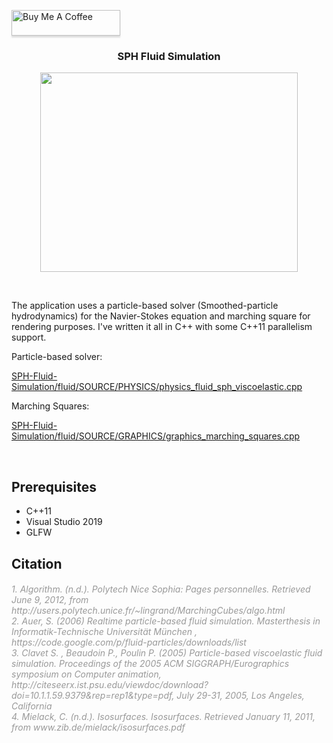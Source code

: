 <a href="https://www.buymeacoffee.com/banterless" target="_blank"><img src="https://www.buymeacoffee.com/assets/img/custom_images/orange_img.png" alt="Buy Me A Coffee" style="height: 41px !important;width: 174px !important;box-shadow: 0px 3px 2px 0px rgba(190, 190, 190, 0.5) !important;-webkit-box-shadow: 0px 3px 2px 0px rgba(190, 190, 190, 0.5) !important;" ></a>
<h3 style="text-align: center;"><strong>SPH Fluid Simulation</strong></h3>
<p><img style="display: block; margin-left: auto; margin-right: auto;" src="https://alexnasser.files.wordpress.com/2013/12/fluid1.gif?w=517" alt="" width="412" height="319" /></p>
<p>&nbsp;</p>
<p>The application uses a particle-based solver (Smoothed-particle hydrodynamics) for the Navier-Stokes equation and marching square for rendering purposes. I've written it all in C++ with some C++11 parallelism support.</p>
<p>Particle-based solver:</p>
<p><a href="https://github1s.com/consequencesunintended/SPH-Fluid-Simulation/blob/c6cc073523505225226749a6938f1b0c142ebeaf/fluid/SOURCE/PHYSICS/physics_fluid_sph_viscoelastic.cpp">SPH-Fluid-Simulation/fluid/SOURCE/PHYSICS/physics_fluid_sph_viscoelastic.cpp</a></p>
<p>Marching Squares:</p>
<p><a href="https://github1s.com/consequencesunintended/SPH-Fluid-Simulation/blob/291ff83b3e97945008da062ea958497f4f152aee/fluid/SOURCE/GRAPHICS/graphics_marching_squares.cpp">SPH-Fluid-Simulation/fluid/SOURCE/GRAPHICS/graphics_marching_squares.cpp</a></p>
<p>&nbsp;</p>
<h2>Prerequisites</h2>
<ul>
<li>C++11</li>
<li>Visual Studio 2019</li>
<li>GLFW</li>
</ul>
<h2>Citation</h2>
<h6><span style="color: #999999;"><em>1. Algorithm. (n.d.). Polytech Nice Sophia: Pages personnelles. Retrieved June 9, 2012, from http://users.polytech.unice.fr/~lingrand/MarchingCubes/algo.html</em></span><br /><span style="color: #999999;"><em>2. Auer, S. (2006) Realtime particle-based fluid simulation. Masterthesis in Informatik-Technische Universit&auml;t M&uuml;nchen , https://code.google.com/p/fluid-particles/downloads/list</em></span><br /><span style="color: #999999;"><em>3. Clavet S. , Beaudoin P., Poulin P. (2005) Particle-based viscoelastic fluid simulation. Proceedings of the 2005 ACM SIGGRAPH/Eurographics symposium on Computer animation, http://citeseerx.ist.psu.edu/viewdoc/download?doi=10.1.1.59.9379&amp;rep=rep1&amp;type=pdf, July 29-31, 2005, Los Angeles, California</em></span><br /><span style="color: #999999;"><em>4. Mielack, C. (n.d.). Isosurfaces. Isosurfaces. Retrieved January 11, 2011, from www.zib.de/mielack/isosurfaces.pdf</em></span></h6>
